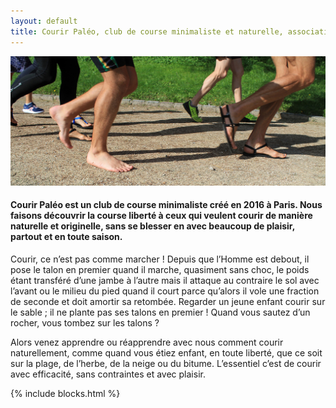 ```yaml
---
layout: default
title: Courir Paléo, club de course minimaliste et naturelle, association à Paris
---
```

![Courir Paleo](/assets/images/CourirPaleo_course_Parc-Montsouris_foulees_1200px.jpg)
#### Courir Paléo est un club de course minimaliste créé en 2016 à Paris. Nous faisons découvrir la course liberté à ceux qui veulent courir de manière naturelle et originelle, sans se blesser en avec beaucoup de plaisir, partout et en toute saison.

Courir, ce n’est pas comme marcher ! Depuis que l’Homme est debout, il pose le talon en premier quand il marche, quasiment sans choc, le poids étant transféré d’une jambe à l’autre mais il attaque au contraire le sol avec l’avant ou le milieu du pied quand il court parce qu’alors il vole une fraction de seconde et doit amortir sa retombée. Regarder un jeune enfant courir sur le sable ; il ne plante pas ses talons en premier ! Quand vous sautez d’un rocher, vous tombez sur les talons ?

Alors venez apprendre ou réapprendre avec nous comment courir naturellement, comme quand vous étiez enfant, en toute liberté, que ce soit sur la plage, de l’herbe, de la neige ou du bitume. L’essentiel c’est de courir avec efficacité, sans contraintes et avec plaisir.

{% include blocks.html %}
